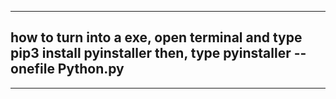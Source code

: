 ------------------------------------------------------------------------------------------------------------------------------------
## how to turn into a exe, **open terminal** and type **pip3 install pyinstaller** then, type **pyinstaller --onefile Python.py**
------------------------------------------------------------------------------------------------------------------------------------
